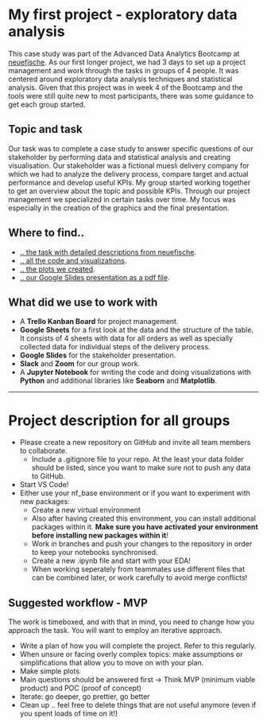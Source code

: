 # My first project - exploratory data analysis

This case study was part of the Advanced Data Analytics Bootcamp at [neuefische](https://www.neuefische.de/en/bootcamp/data-analytics). As our first longer project, we had 3 days to set up a project management and work through the tasks in groups of 4 people. It was centered around exploratory data analysis techniques and statistical analysis.
Given that this project was in week 4 of the Bootcamp and the tools were still quite new to most participants, there was some guidance to get each group started.

## Topic and task

Our task was to complete a case study to answer specific questions of our stakeholder by performing data and statistical analysis and creating visualisation. Our stakeholder was a fictional muesli delivery company for which we had to analyze the delivery process, compare target and actual performance and develop useful KPIs. 
My group started working together to get an overview about the topic and possible KPIs. Through our project management we specialized in certain tasks over time. My focus was especially in the creation of the graphics and the final presentation.

## Where to find..
- [.. the task with detailed descriptions from neuefische](Assignment.md).
- [.. all the code and visualizations](Muesli_Notebook.ipynb).
- [.. the plots we created](plots).
- [.. our Google Slides presentation as a pdf file](Google_slides_presentation.pdf).

## What did we use to work with
- A **Trello Kanban Board** for project management.
- **Google Sheets** for a first look at the data and the structure of the table. It consists of 4 sheets with data for all orders as well as specially collected data for individual steps of the delivery process.
- **Google Slides** for the stakeholder presentation.
- **Slack** and **Zoom** for our group work.
- A **Jupyter Notebook** for writing the code and doing visualizations with **Python** and additional libraries like **Seaborn** and **Matplotlib**.

---
# Project description for all groups

- Please create a new repository on GitHub and invite all team members to collaborate.
  - Include a .gitignore file to your repo. At the least your data folder should be listed, since you want to make sure not to push any data to GitHub.
- Start VS Code!
- Either use your nf_base environment or if you want to experiment with new packages:
  - Create a new virtual environment
  - Also after having created this environment, you can install additional packages within it. **Make sure you have activated your environment before installing new packages within it**!
  - Work in branches and push your changes to the repository in order to keep your notebooks synchronised.
  - Create a new .ipynb file and start with your EDA!
  - When working seperately from teammates use different files that can be combined later, or work carefully to avoid merge conflicts!


## Suggested workflow - MVP
The work is timeboxed, and with that in mind, you need to change how you approach the task. You will want to employ an iterative approach. 

* Write a plan of how you will complete the project. Refer to this regularly.
* When unsure or facing overly complex topics: make assumptions or simplifications that allow you to move on with your plan.
* Make simple plots
* Main questions should be answered first -> Think MVP (minimum viable product) and POC (proof of concept) 
* Iterate: go deeper, go prettier, go better
* Clean up .. feel free to delete things that are not useful anymore (even if you spent loads of time on it!)
 